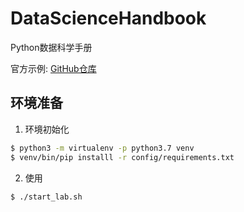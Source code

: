 # DataScienceHandbook
Python数据科学手册

官方示例: [GitHub仓库](https://github.com/jakevdp/PythonDataScienceHandbook)

## 环境准备

1. 环境初始化

```bash
$ python3 -m virtualenv -p python3.7 venv
$ venv/bin/pip installl -r config/requirements.txt
```

2. 使用

`$ ./start_lab.sh`


